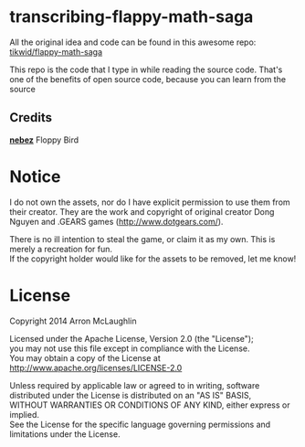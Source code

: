 transcribing-flappy-math-saga
=============================

All the original idea and code can be found in this awesome repo: [tikwid/flappy-math-saga][url-source]

This repo is the code that I type in while reading the source code. That's one of the benefits of open source code, because you can learn from the source

[url-source]: https://github.com/tikwid/flappy-math-saga


Credits
------
**[nebez](https://github.com/nebez)** Floppy Bird

Notice
=====

I do not own the assets, nor do I have explicit permission to use them from their creator. They are the work and copyright of original creator Dong Nguyen and .GEARS games (http://www.dotgears.com/).  

There is no ill intention to steal the game, or claim it as my own. This is merely a recreation for fun.  
If the copyright holder would like for the assets to be removed, let me know!

License
=====
Copyright 2014 Arron McLaughlin

Licensed under the Apache License, Version 2.0 (the "License");  
you may not use this file except in compliance with the License.  
You may obtain a copy of the License at  
http://www.apache.org/licenses/LICENSE-2.0

Unless required by applicable law or agreed to in writing, software  
distributed under the License is distributed on an "AS IS" BASIS,  
WITHOUT WARRANTIES OR CONDITIONS OF ANY KIND, either express or implied.  
See the License for the specific language governing permissions and  
limitations under the License.

